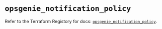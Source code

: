 # `opsgenie_notification_policy`

Refer to the Terraform Registory for docs: [`opsgenie_notification_policy`](https://registry.terraform.io/providers/opsgenie/opsgenie/0.6.33/docs/resources/notification_policy).
